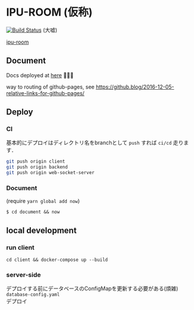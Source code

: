 # IPU-ROOM (仮称)
[![Build Status](https://travis-ci.org/i-pu/ipu.svg?branch=master)](https://travis-ci.org/i-pu/ipu) (大嘘)

[ipu-room](http://34.83.135.173)

## Document
Docs deployed at [here](https://i-pu.github.io/ipu-room/index.html) 🎉🎉🎉 

way to routing of github-pages, see <https://github.blog/2016-12-05-relative-links-for-github-pages/>

## Deploy
### CI
基本的にデプロイはディレクトリ名をbranchとして `push` すれば `ci/cd` 走ります．
```bash
git push origin client
git push origin backend
git push origin web-socket-server
```
### Document
(require `yarn global add now`)

```
$ cd document && now
```

## local development
### run client
```
cd client && docker-compose up --build
```

### server-side
デプロイする前にデータベースのConfigMapを更新する必要がある(煩雑)  
`database-config.yaml`  
デプロイ
